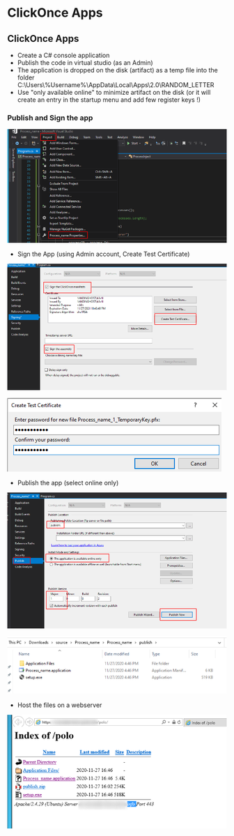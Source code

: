 # ClickOnce Apps

## ClickOnce Apps

* Create a C# console application
* Publish the code in virtual studio (as an Admin)
* The application is dropped on the disk (artifact) as a temp file into the folder C:\Users\\%Username%\AppData\Local\Apps\2.0\RANDOM\_LETTER
* Use "only available online" to minimize artifact on the disk (or it will create an entry in the startup menu and add few register keys !)

### Publish and Sign the app

![](<../../../.gitbook/assets/image (61).png>)

* Sign the App (using Admin account, Create Test Certificate)

![](<../../../.gitbook/assets/image (37).png>)

![](<../../../.gitbook/assets/image (22).png>)

* Publish the app (select online only)

![](<../../../.gitbook/assets/image (26).png>)

![](<../../../.gitbook/assets/image (241).png>)

* Host the files on a webserver

![](<../../../.gitbook/assets/image (119).png>)
